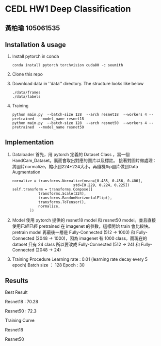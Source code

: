 # CEDL HW1 Deep Classification       
## 黃柏瑜 105061535
## Installation & usage
1. Install pytorch in conda
    ```
    conda install pytorch torchvision cuda80 -c soumith
    ```
2. Clone this repo
3. Download data in ''data'' directory. The structure looks like below
    ```
    ./data/frames
    ./data/labels
    ```

4. Training 
    ```
    python main.py  --batch-size 128  --arch resnet18  --workers 4 --pretrained  --model_name resnet18
    python main.py  --batch-size 128  --arch resnet50  --workers 4 --pretrained  --model_name resnet50
    ```

## Implementation
1. Dataloader
首先，用 pytorch 定義的 Dataset Class ，寫一個HandCam_Dataset。裏面會取出對應的圖片以及標註。
接著對圖片做處理：
將圖片normalize，縮小到224*224大小，再隨機flip圖片做到Data Augmentation
    ```
    normalize = transforms.Normalize(mean=[0.485, 0.456, 0.406],                                  
                                std=[0.229, 0.224, 0.225])
    self.transform = transforms.Compose([
                transforms.Scale(224),
                transforms.RandomHorizontalFlip(),
                transforms.ToTensor(),
                normalize,
            ])
    ```

2. Model
使用 pytorch 提供的 resnet18 model 和 resnet50 model。並且直接使用已經已經 pretrained 在 imagenet 的參數，這樣開始 train 會比較快。
pretrain model 再最後一層是 Fully-Connected (512 -> 1000) 和 Fully-Connected (2048 -> 1000)，因為 imagenet 有 1000 class，而現在的 dataset 只有 24 class 所以要改成 Fully-Connected (512 -> 24) 和 Fully-Connected (2048 -> 24)

3. Training Procedure
Learning rate : 0.01 (learning rate decay every 5 epoch)
Batch size ： 128
Epoch : 30

## Results
Best Result

Resnet18 : 70.28

Resnet50 : 72.3


Training Curve

Resnet18




Resnet50
